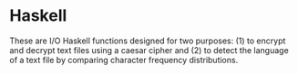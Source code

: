 # Haskell
These are I/O Haskell functions designed for two purposes: (1) to encrypt and decrypt text files using a caesar cipher and (2) to detect the language of a text file by comparing character frequency distributions. 
